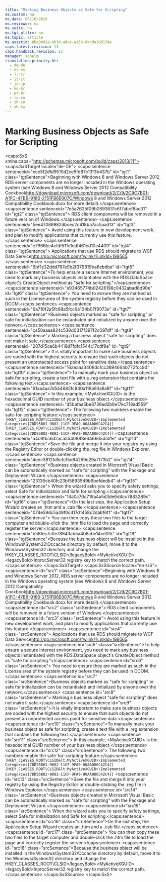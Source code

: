 ```yaml
---
title: "Marking Business Objects as Safe for Scripting"
ms.custom: na
ms.date: 05/16/2016
ms.reviewer: na
ms.suite: na
ms.tgt_pltfrm: na
ms.topic: article
ms.assetid: 0be98d1a-ab3d-4dce-a166-dacda10d154a
caps.latest.revision: 13
caps.handback.revision: 13
manager: sonalm
translation.priority.ht: 
  - de-de
  - es-es
  - fr-fr
  - it-it
  - ja-jp
  - ko-kr
  - pt-br
  - ru-ru
  - zh-cn
  - zh-tw
---
```

# Marking Business Objects as Safe for Scripting
<?xml version="1.0" encoding="utf-8"?>
<caps:SxS xmlns:caps="http://schemas.microsoft.com/build/caps/2013/11">
  <caps:SxSTarget locale="de-DE">
    <developerReferenceWithoutSyntaxDocument xsi:schemaLocation="http://ddue.schemas.microsoft.com/authoring/2003/5 http://dduestorage.blob.core.windows.net/ddueschema/developer.xsd" xmlns="http://ddue.schemas.microsoft.com/authoring/2003/5" xmlns:xlink="http://www.w3.org/1999/xlink" xmlns:xsi="http://www.w3.org/2001/XMLSchema-instance">
      <introduction>
        <alert class="important">
          <para>
            <caps:sentence sentenceid="ece5f2dfd9510d2ce5fd87e13f3b437b" id="tgt1" class="tgtSentence">Beginning with Windows 8 and Windows Server 2012, RDS server components are no longer included in the Windows operating system (see Windows 8 and <externalLink><linkText>Windows Server 2012 Compatibility Cookbook</linkText><linkUri>http://download.microsoft.com/download/2/C/9/2C9C7B01-A1FC-47B6-9166-2151FB6E007C/Windows 8 and Windows Server 2012 Compatibility Cookbook.docx</linkUri></externalLink> for more detail).</caps:sentence>
            <caps:sentence sentenceid="7e5a2625f09b2693631c6f7abcf8ac31" id="tgt2" class="tgtSentence"> RDS client components will be removed in a future version of Windows.</caps:sentence>
            <caps:sentence sentenceid="5ee47089982dbcec2c418ba7ac5aad13" id="tgt3" class="tgtSentence"> Avoid using this feature in new development work, and plan to modify applications that currently use this feature.</caps:sentence>
            <caps:sentence sentenceid="e7966be4cfdf511c1cdf461ed10c4409" id="tgt4" class="tgtSentence"> Applications that use RDS should migrate to <externalLink><linkText>WCF Data Service</linkText><linkUri>http://go.microsoft.com/fwlink/?LinkId=199565</linkUri></externalLink>.</caps:sentence>
          </para>
        </alert>
        <para>
          <caps:sentence sentenceid="9bf1e32ddd767e9b2f379819ba6ebdbe" id="tgt5" class="tgtSentence">To help ensure a secure Internet environment, you need to mark any business objects instantiated with the <legacyLink xlink:href="9194bffa-5bdf-4dff-af86-f7158c23bfa7">RDS.DataSpace</legacyLink> object's <legacyLink xlink:href="dec96be6-0b31-4953-9c9a-e962b5afcd18">CreateObject</legacyLink> method as "safe for scripting."</caps:sentence>
          <caps:sentence sentenceid="e93465774b02426196c0432abad8d90e" id="tgt6" class="tgtSentence"> You need to ensure they are marked as such in the License area of the system registry before they can be used in DCOM.</caps:sentence>
        </para>
        <alert class="note">
          <para>
            <caps:sentence sentenceid="6a710f2a5fc88a5fcc9e104b07f9073e" id="tgt7" class="tgtSentence">Business objects marked as "safe for scripting" or safe for initialization can be instantiated and initialized by anyone over the network.</caps:sentence>
            <caps:sentence sentenceid="ca50aaaa824c530d0317f397f2c097df" id="tgt8" class="tgtSentence"> Marking a business object "safe for scripting" does not make it safe.</caps:sentence>
            <caps:sentence sentenceid="207d15ce6b4418d7fdfc1544c17cdf8e" id="tgt9" class="tgtSentence"> It is vitally important to make sure business objects are coded with the highest security to ensure that such objects do not present an unprotected access point for sensitive data.</caps:sentence>
          </para>
        </alert>
        <para>
          <caps:sentence sentenceid="16aeaaa3409dc1cc3894664b772fcc9d" id="tgt10" class="tgtSentence">To manually mark your business object as safe for scripting, create a text file with a .reg extension that contains the following text.</caps:sentence>
          <caps:sentence sentenceid="91aa4aa7d544683fc840a119a93a8a8f" id="tgt11" class="tgtSentence"> In this example, &lt;<legacyItalic>MyActiveXGUID</legacyItalic>&gt; is the hexadecimal GUID number of your business object.</caps:sentence>
          <caps:sentence sentenceid="d5bafaa5be8736ad2b6e17ec718ad559" id="tgt12" class="tgtSentence"> The following two numbers enable the safe-for-scripting feature:</caps:sentence>
        </para>
        <code>[HKEY_CLASSES_ROOT\CLSID\&lt;<legacyItalic xmlns="">MyActiveXGUID</legacyItalic>&gt;\Implemented 
Categories\{7DD95801-9882-11CF-9FA9-00AA006C42C4}]
[HKEY_CLASSES_ROOT\CLSID\&lt;<legacyItalic xmlns="">MyActiveXGUID</legacyItalic>&gt;\Implemented 
Categories\{7DD95802-9882-11CF-9FA9-00AA006C42C4}]</code>
        <para>
          <caps:sentence sentenceid="a4c9fbc6d2aca5540888e646665d50fe" id="tgt13" class="tgtSentence">Save the file and merge it into your registry by using the Registry Editor or double-clicking the .reg file in Windows Explorer.</caps:sentence>
        </para>
        <para>
          <caps:sentence sentenceid="4edc3812fd5cfc15d84259e29a7f73b2" id="tgt14" class="tgtSentence">Business objects created in Microsoft Visual Basic can be automatically marked as "safe for scripting" with the Package and Deployment Wizard.</caps:sentence>
          <caps:sentence sentenceid="23136cb40fc23bf5893549b9befdedb4" id="tgt15" class="tgtSentence"> When the wizard asks you to specify safety settings, select <legacyBold>Safe for initialization </legacyBold>and <legacyBold>Safe for scripting</legacyBold>.</caps:sentence>
        </para>
        <para>
          <caps:sentence sentenceid="14a0c70c719a4a5d3de6d4cc7883289c" id="tgt16" class="tgtSentence">On the last step, the Application Setup Wizard creates an .htm and a .cab file.</caps:sentence>
          <caps:sentence sentenceid="074e59dc5a49f0c417d1458c2dabf6f1" id="tgt17" class="tgtSentence"> You can then copy these two files to the target computer and double-click the .htm file to load the page and correctly register the server.</caps:sentence>
        </para>
        <para>
          <caps:sentence sentenceid="b58fec7c0e78843ab5a4b8cbe14ce0f5" id="tgt18" class="tgtSentence">Because the business object will be installed in the Windows\System32\Occache directory by default, move it to the Windows\System32 directory and change the <legacyBold>HKEY_CLASSES_ROOT\CLSID\</legacyBold>&lt;<legacyItalic>MyActiveXGUID</legacyItalic>&gt;\<legacyBold>InprocServer32 </legacyBold>registry key to match the correct path.</caps:sentence>
        </para>
      </introduction>
      <relatedTopics></relatedTopics>
    </developerReferenceWithoutSyntaxDocument>
  </caps:SxSTarget>
  <caps:SxSSource locale="en-US">
    <developerReferenceWithoutSyntaxDocument xsi:schemaLocation="http://ddue.schemas.microsoft.com/authoring/2003/5 http://dduestorage.blob.core.windows.net/ddueschema/developer.xsd" xmlns="http://ddue.schemas.microsoft.com/authoring/2003/5" xmlns:xlink="http://www.w3.org/1999/xlink" xmlns:xsi="http://www.w3.org/2001/XMLSchema-instance">
      <introduction>
        <alert class="important">
          <para>
            <caps:sentence id="src1" class="srcSentence">Beginning with Windows 8 and Windows Server 2012, RDS server components are no longer included in the Windows operating system (see Windows 8 and <externalLink><linkText>Windows Server 2012 Compatibility Cookbook</linkText><linkUri>http://download.microsoft.com/download/2/C/9/2C9C7B01-A1FC-47B6-9166-2151FB6E007C/Windows 8 and Windows Server 2012 Compatibility Cookbook.docx</linkUri></externalLink> for more detail).</caps:sentence>
            <caps:sentence id="src2" class="srcSentence"> RDS client components will be removed in a future version of Windows.</caps:sentence>
            <caps:sentence id="src3" class="srcSentence"> Avoid using this feature in new development work, and plan to modify applications that currently use this feature.</caps:sentence>
            <caps:sentence id="src4" class="srcSentence"> Applications that use RDS should migrate to <externalLink><linkText>WCF Data Service</linkText><linkUri>http://go.microsoft.com/fwlink/?LinkId=199565</linkUri></externalLink>.</caps:sentence>
          </para>
        </alert>
        <para>
          <caps:sentence id="src5" class="srcSentence">To help ensure a secure Internet environment, you need to mark any business objects instantiated with the <legacyLink xlink:href="9194bffa-5bdf-4dff-af86-f7158c23bfa7">RDS.DataSpace</legacyLink> object's <legacyLink xlink:href="dec96be6-0b31-4953-9c9a-e962b5afcd18">CreateObject</legacyLink> method as "safe for scripting."</caps:sentence>
          <caps:sentence id="src6" class="srcSentence"> You need to ensure they are marked as such in the License area of the system registry before they can be used in DCOM.</caps:sentence>
        </para>
        <alert class="note">
          <para>
            <caps:sentence id="src7" class="srcSentence">Business objects marked as "safe for scripting" or safe for initialization can be instantiated and initialized by anyone over the network.</caps:sentence>
            <caps:sentence id="src8" class="srcSentence"> Marking a business object "safe for scripting" does not make it safe.</caps:sentence>
            <caps:sentence id="src9" class="srcSentence"> It is vitally important to make sure business objects are coded with the highest security to ensure that such objects do not present an unprotected access point for sensitive data.</caps:sentence>
          </para>
        </alert>
        <para>
          <caps:sentence id="src10" class="srcSentence">To manually mark your business object as safe for scripting, create a text file with a .reg extension that contains the following text.</caps:sentence>
          <caps:sentence id="src11" class="srcSentence"> In this example, &lt;<legacyItalic>MyActiveXGUID</legacyItalic>&gt; is the hexadecimal GUID number of your business object.</caps:sentence>
          <caps:sentence id="src12" class="srcSentence"> The following two numbers enable the safe-for-scripting feature:</caps:sentence>
        </para>
        <code>[HKEY_CLASSES_ROOT\CLSID\&lt;<legacyItalic xmlns="">MyActiveXGUID</legacyItalic>&gt;\Implemented 
Categories\{7DD95801-9882-11CF-9FA9-00AA006C42C4}]
[HKEY_CLASSES_ROOT\CLSID\&lt;<legacyItalic xmlns="">MyActiveXGUID</legacyItalic>&gt;\Implemented 
Categories\{7DD95802-9882-11CF-9FA9-00AA006C42C4}]</code>
        <para>
          <caps:sentence id="src13" class="srcSentence">Save the file and merge it into your registry by using the Registry Editor or double-clicking the .reg file in Windows Explorer.</caps:sentence>
        </para>
        <para>
          <caps:sentence id="src14" class="srcSentence">Business objects created in Microsoft Visual Basic can be automatically marked as "safe for scripting" with the Package and Deployment Wizard.</caps:sentence>
          <caps:sentence id="src15" class="srcSentence"> When the wizard asks you to specify safety settings, select <legacyBold>Safe for initialization </legacyBold>and <legacyBold>Safe for scripting</legacyBold>.</caps:sentence>
        </para>
        <para>
          <caps:sentence id="src16" class="srcSentence">On the last step, the Application Setup Wizard creates an .htm and a .cab file.</caps:sentence>
          <caps:sentence id="src17" class="srcSentence"> You can then copy these two files to the target computer and double-click the .htm file to load the page and correctly register the server.</caps:sentence>
        </para>
        <para>
          <caps:sentence id="src18" class="srcSentence">Because the business object will be installed in the Windows\System32\Occache directory by default, move it to the Windows\System32 directory and change the <legacyBold>HKEY_CLASSES_ROOT\CLSID\</legacyBold>&lt;<legacyItalic>MyActiveXGUID</legacyItalic>&gt;\<legacyBold>InprocServer32 </legacyBold>registry key to match the correct path.</caps:sentence>
        </para>
      </introduction>
      <relatedTopics></relatedTopics>
    </developerReferenceWithoutSyntaxDocument>
  </caps:SxSSource>
</caps:SxS>